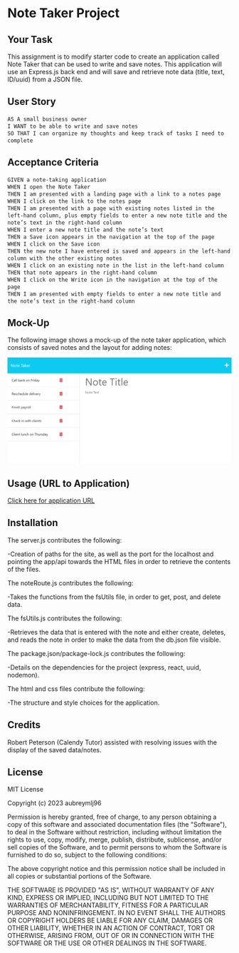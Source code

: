 # Note Taker Project

## Your Task

This assignment is to modify starter code to create an application called Note Taker that can be used to write and save notes. This application will use an Express.js back end and will save and retrieve note data (title, text, ID/uuid) from a JSON file.

## User Story

```
AS A small business owner
I WANT to be able to write and save notes
SO THAT I can organize my thoughts and keep track of tasks I need to complete
```


## Acceptance Criteria

```
GIVEN a note-taking application
WHEN I open the Note Taker
THEN I am presented with a landing page with a link to a notes page
WHEN I click on the link to the notes page
THEN I am presented with a page with existing notes listed in the left-hand column, plus empty fields to enter a new note title and the note’s text in the right-hand column
WHEN I enter a new note title and the note’s text
THEN a Save icon appears in the navigation at the top of the page
WHEN I click on the Save icon
THEN the new note I have entered is saved and appears in the left-hand column with the other existing notes
WHEN I click on an existing note in the list in the left-hand column
THEN that note appears in the right-hand column
WHEN I click on the Write icon in the navigation at the top of the page
THEN I am presented with empty fields to enter a new note title and the note’s text in the right-hand column
```

## Mock-Up

The following image shows a mock-up of the note taker application, which consists of saved notes and the layout for adding notes:

![Image showing the note taker layout page once user selects Get Started on the landing page.](./assets/11-express-homework-demo-01.png)

## Usage (URL to Application)

[Click here for application URL](https://arcane-waters-60041-fabce6d99b88.herokuapp.com/notes)

## Installation

The server.js contributes the following:

-Creation of paths for the site, as well as the port for the localhost and pointing the app/api towards the HTML files in order to retrieve the contents of the files.

The noteRoute.js contributes the following:

-Takes the functions from the fsUtils file, in order to get, post, and delete data.

The fsUtils.js contributes the following:

-Retrieves the data that is entered with the note and either create, deletes, and reads the note in order to make the data from the db.json file visible.

The package.json/package-lock.js contributes the following:

-Details on the dependencies for the project (express, react, uuid, nodemon).

The html and css files contribute the following:

-The structure and style choices for the application.

## Credits

Robert Peterson (Calendy Tutor) assisted with resolving issues with the display of the saved data/notes.

## License

MIT License

Copyright (c) 2023 aubreymlj96

Permission is hereby granted, free of charge, to any person obtaining a copy
of this software and associated documentation files (the "Software"), to deal
in the Software without restriction, including without limitation the rights
to use, copy, modify, merge, publish, distribute, sublicense, and/or sell
copies of the Software, and to permit persons to whom the Software is
furnished to do so, subject to the following conditions:

The above copyright notice and this permission notice shall be included in all
copies or substantial portions of the Software.

THE SOFTWARE IS PROVIDED "AS IS", WITHOUT WARRANTY OF ANY KIND, EXPRESS OR
IMPLIED, INCLUDING BUT NOT LIMITED TO THE WARRANTIES OF MERCHANTABILITY,
FITNESS FOR A PARTICULAR PURPOSE AND NONINFRINGEMENT. IN NO EVENT SHALL THE
AUTHORS OR COPYRIGHT HOLDERS BE LIABLE FOR ANY CLAIM, DAMAGES OR OTHER
LIABILITY, WHETHER IN AN ACTION OF CONTRACT, TORT OR OTHERWISE, ARISING FROM,
OUT OF OR IN CONNECTION WITH THE SOFTWARE OR THE USE OR OTHER DEALINGS IN THE
SOFTWARE.